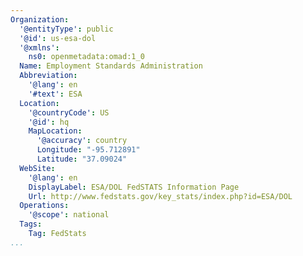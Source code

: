 ```yaml
---
Organization:
  '@entityType': public
  '@id': us-esa-dol
  '@xmlns':
    ns0: openmetadata:omad:1_0
  Name: Employment Standards Administration
  Abbreviation:
    '@lang': en
    '#text': ESA
  Location:
    '@countryCode': US
    '@id': hq
    MapLocation:
      '@accuracy': country
      Longitude: "-95.712891"
      Latitude: "37.09024"
  WebSite:
    '@lang': en
    DisplayLabel: ESA/DOL FedSTATS Information Page
    Url: http://www.fedstats.gov/key_stats/index.php?id=ESA/DOL
  Operations:
    '@scope': national
  Tags:
    Tag: FedStats
...
```

